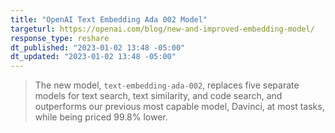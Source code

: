 ```yaml
---
title: "OpenAI Text Embedding Ada 002 Model"
targeturl: https://openai.com/blog/new-and-improved-embedding-model/ 
response_type: reshare
dt_published: "2023-01-02 13:48 -05:00"
dt_updated: "2023-01-02 13:48 -05:00"
---
```


> The new model, `text-embedding-ada-002`, replaces five separate models for text search, text similarity, and code search, and outperforms our previous most capable model, Davinci, at most tasks, while being priced 99.8% lower.